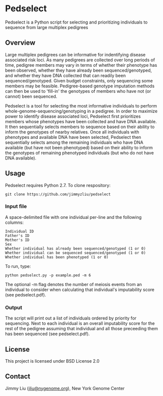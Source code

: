 # Pedselect
Pedselect is a Python script for selecting and prioritizing individuals to sequence from large multiplex pedigrees

## Overview
Large multiplex pedigrees can be informative for indentifying disease associated risk loci. As many pedigrees are collected over long periods of time, pedigree members may vary in terms of whether their phenotype has been observed, whether they have already been sequenced/genotyped, and whether they have DNA collected that can readily been sequenced/genotyped. Given budget constraints, only sequencing some members may be feasible. Pedigree-based genotype imputation methods can then be used to 'fill-in' the genotypes of members who have not (or cannot) been sequenced.

Pedselect is a tool for selecting the most informative individuals to perform whole-genome-sequencing/genotyping in a pedigree. In order to maximize power to identify disease associated loci, Pedselect first prioritizes members whose phenotypes have been collected and have DNA available. It then sequentially selects members to sequence based on their ability to inform the genotypes of nearby relatives. Once all individuals with phenotypes and available DNA have been selected, Pedselect then sequentially selects among the remaining individuals who have DNA available (but have not been phenotyped) based on their ability to inform the genotypes of remaining phenotyped individuals (but who do not have DNA available).

## Usage
Pedselect requires Python 2.7. To clone respository:
```
git clone https://github.com/jimmyzliu/pedselect
```

### Input file
A space-delimited file with one individual per-line and the following columns:
```
Individual ID
Father's ID
Mother's ID
Sex
Whether individual has already been sequenced/genotyped (1 or 0)
Whether individual can be sequenced sequenced/genotyped (1 or 0)
Whether individual has been phenotyped (1 or 0)
```

To run, type:
```
python pedselect.py -p example.ped -m 6
```

The optional -m flag denotes the number of meiosis events from an individual to consider when calculating that individual's imputability score (see pedselect.pdf).

### Output
The script will print out a list of individuals ordered by priority for sequencing. Next to each individual is an overall imputability score for the rest of the pedigree assuming that individual and all those preceeding them has been sequenced (see pedselect.pdf).

## License
This project is licensed under BSD License 2.0

## Contact
Jimmy Liu (jliu@nygenome.org), New York Genome Center


